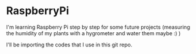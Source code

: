 # RaspberryPi
I'm learning Raspberry Pi step by step for some future projects (measuring the humidity of my plants with a hygrometer and water them maybe :) )

I'll be importing the codes that I use in this git repo.
